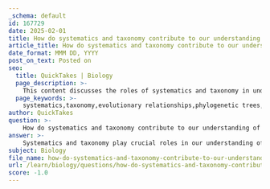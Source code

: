 ```yaml
---
_schema: default
id: 167729
date: 2025-02-01
title: How do systematics and taxonomy contribute to our understanding of evolutionary relationships?
article_title: How do systematics and taxonomy contribute to our understanding of evolutionary relationships?
date_format: MMM DD, YYYY
post_on_text: Posted on
seo:
  title: QuickTakes | Biology
  page_description: >-
    This content discusses the roles of systematics and taxonomy in understanding evolutionary relationships, focusing on how they classify organisms, reconstruct evolutionary histories, and utilize various forms of evidence such as morphological, biochemical, and molecular data.
  page_keywords: >-
    systematics,taxonomy,evolutionary relationships,phylogenetic trees,morphological evidence,biochemical evidence,molecular evidence,homologous traits,analogous traits,molecular clocks,biodiversity
author: QuickTakes
question: >-
    How do systematics and taxonomy contribute to our understanding of evolutionary relationships?
answer: >-
    Systematics and taxonomy play crucial roles in our understanding of evolutionary relationships by providing frameworks for classifying and organizing biological diversity based on evolutionary history.\n\n### Systematics\nSystematics is the scientific study of the diversity and relationships of organisms, both extant (living) and extinct. It involves reconstructing evolutionary histories and understanding how different species are related through common ancestry. Systematics utilizes various types of data, including:\n\n- **Morphological Evidence**: Physical characteristics of organisms.\n- **Biochemical Evidence**: Chemical processes and compounds within organisms.\n- **Molecular Evidence**: DNA and genetic data that reveal relationships at a molecular level.\n\nBy analyzing these data types, systematics helps to construct phylogenetic trees, which visually represent the evolutionary pathways and relationships among species. These trees illustrate how modern species have evolved from common ancestors, allowing scientists to trace the lineage and divergence of different organisms.\n\n### Taxonomy\nTaxonomy is the ordered division and naming of organisms. It categorizes life into hierarchical classifications, which include levels such as domain, kingdom, phylum, class, order, family, genus, and species. This classification system, first developed by Carolus Linnaeus, provides a standardized way to name and group organisms, making it easier to communicate about biological diversity.\n\n### Contribution to Understanding Evolutionary Relationships\n1. **Clarification of Relationships**: Systematics helps clarify the evolutionary relationships among species by identifying homologous traits—characteristics shared due to common ancestry—versus analogous traits, which arise independently through convergent evolution. This distinction is vital for accurately interpreting evolutionary history.\n\n2. **Phylogenetic Trees**: The construction of phylogenetic trees is a direct outcome of systematic studies. These trees serve as visual representations of evolutionary relationships, helping researchers and students understand the interconnectedness of life and the processes of evolution.\n\n3. **Molecular Clocks**: Systematics employs molecular clocks to estimate the timing of evolutionary events based on genetic mutation rates. This method, calibrated with fossil records, provides insights into when species diverged and how they have evolved over time.\n\n4. **Educational Tools**: Phylogenetic trees and taxonomic classifications serve as effective educational resources, simplifying complex biological relationships and enhancing the understanding of evolutionary concepts.\n\n5. **Biodiversity Understanding**: By categorizing organisms and elucidating their evolutionary histories, systematics and taxonomy contribute to a broader understanding of biodiversity, which is essential for conservation efforts and ecological studies.\n\nIn summary, systematics and taxonomy are integral to our understanding of evolutionary relationships, as they provide the tools and frameworks necessary to classify organisms, reconstruct their evolutionary histories, and visualize the complex web of life on Earth.
subject: Biology
file_name: how-do-systematics-and-taxonomy-contribute-to-our-understanding-of-evolutionary-relationships.md
url: /learn/biology/questions/how-do-systematics-and-taxonomy-contribute-to-our-understanding-of-evolutionary-relationships
score: -1.0
---
```


&nbsp;